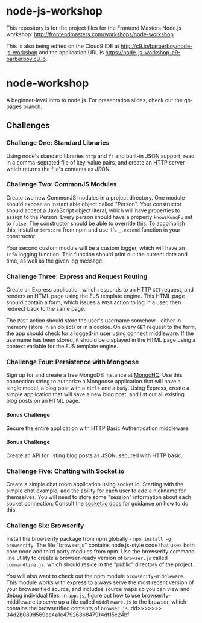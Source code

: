 node-js-workshop
===============

This repository is for the project files for the Frontend Masters Node.js 
workshop: <http://frontendmasters.com/workshops/node-workshop>

This is also being edited on the Cloud9 IDE at
<http://c9.io/barberboy/node-js-workshop> and the application URL is
<https://node-js-workshop-c9-barberboy.c9.io>.

# node-workshop

A beginner-level intro to node.js.  For presentation slides, check out the gh-pages branch.

## Challenges

### Challenge One: Standard Libraries
Using node's standard libraries `http` and `fs` and built-in JSON support, read in a comma-seprated file of key-value pairs, and create an HTTP server which returns the file's contents as JSON.

### Challenge Two: CommonJS Modules
Create two new CommonJS modules in a project directory.  One module should expose an instantiable object called "Person". Your constructor should accept a JavaScript object literal, which will have properties to assign to the Person. Every person should have a property `knowsKungFu` set to `false`.  The constructor should be able to override this. To accomplish this, install `underscore` from npm and use it's `_.extend` function in your constructor.

Your second custom module will be a custom logger, which will have an `info` logging function.  This function should print out the current date and time, as well as the given log message.

### Challenge Three: Express and Request Routing
Create an Express application which responds to an HTTP `GET` request, and renders an HTML page using the EJS template engine. This HTML page should contain a form, which issues a `POST` action to log in a user, then redirect back to the same page.

The `POST` action should store the user's username somehow - either in memory (store in an object) or in a cookie.  On every `GET` request to the form, the app should check for a logged-in user using connect middleware.  If the username has been stored, it should be displayed in the HTML page using a context variable for the EJS template engine.

### Challenge Four: Persistence with Mongoose
Sign up for and create a free MongoDB instance at [MongoHQ](http://www.mongohq.com).  Use this connection string to authorize a Mongoose application that will have a single model, a blog post with a `title` and a `body`.  Using Express, create a simple application that will save a new blog post, and list out all existing blog posts on an HTML page.

#### Bonus Challenge
Secure the entire application with HTTP Basic Authentication middleware.

#### Bonus Challenge
Create an API for listing blog posts as JSON, secured with HTTP basic.

### Challenge Five: Chatting with Socket.io
Create a simple chat room application using socket.io.  Starting with the simple chat example, add the ability for each user to add a nickname for themselves.  You will need to store some "session" information about each socket connection.  Consult the [socket.io docs](http://socket.io/#how-to-use) for guidance on how to do this.

### Challenge Six: Browserify
Install the browserify package from npm globally - `npm install -g browserify`. The file "browser.js" contains node.js-style code that uses both core node and third party modules from npm.  Use the browserify command line utility to create a browser-ready version of `browser.js` called `commandline.js`, which should reside in the "public" directory of the project.

You will also want to check out the npm module `browserify-middleware`.  This module works with express to always serve the most recent version of your browserified source, and includes source maps so you can view and debug individual files.  In `app.js`, figure out how to use browserify-middleware to serve up a file called `middleware.js` to the browser, which contains the browserified contents of `browser.js`.
dd>>>>>>> 34d2b089d569ee4a1e4792686847914df15c24bf
